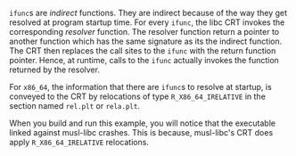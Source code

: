 `ifunc`s are _indirect_ functions. They are indirect because of the way they get
resolved at program startup time. For every `ifunc`, the libc CRT invokes the
corresponding  _resolver_ function. The resolver function return a pointer to
another function which has the same signature as its the indirect function. The
CRT then replaces the call sites to the `ifunc` with the return function
pointer. Hence, at runtime, calls to the `ifunc` actually invokes the function
returned by the resolver.

For `x86_64`, the information that there are `ifunc`s to resolve at startup, is
conveyed to the CRT by relocations of type `R_X86_64_IRELATIVE` in the section
named `rel.plt` or `rela.plt`.

When you build and run this example, you will notice that the executable linked
against musl-libc crashes. This is because, musl-libc's CRT does apply
`R_X86_64_IRELATIVE` relocations.
